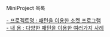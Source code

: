 MiniProject 목록

<a href="https://github.com/simjunbo/PatternPlayGround">
- 프로젝트명 : 패턴을 이용한 소켓 프로그램 </br>
- 내 용 : 다양한 패턴을 이용한 여러가지 사례
</img>
</a>


